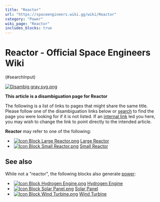 ```yaml
---
title: "Reactor"
url: "https://spaceengineers.wiki.gg/wiki/Reactor"
category: "Power"
wiki_page: "Reactor"
includes_blocks: true
---
```


# Reactor - Official Space Engineers Wiki

(#searchInput)

[![Disambig gray.svg.png](https://spaceengineers.wiki.gg/images/thumb/Disambig_gray.svg.png/50px-Disambig_gray.svg.png?6d33b7)](https://spaceengineers.wiki.gg/wiki/File:Disambig_gray.svg.png)

**This article is a disambiguation page for Reactor**

The following is a list of links to pages that might share the same title.  
Please follow one of the disambiguation links below or [search](https://spaceengineers.wiki.gg/wiki/Special:Search "Special:Search") to find the page you were looking for if it is not listed. If an [internal link](https://spaceengineers.wiki.gg/wiki/Special:WhatLinksHere/Reactor "Special:WhatLinksHere/Reactor") led you here, you may wish to change the link to point directly to the intended article.

**Reactor** may refer to one of the following:

*    [![Icon Block Large Reactor.png](https://spaceengineers.wiki.gg/images/thumb/Icon_Block_Large_Reactor.png/21px-Icon_Block_Large_Reactor.png?f77bf9)](https://spaceengineers.wiki.gg/wiki/Large_Reactor "Large Reactor") [Large Reactor](https://spaceengineers.wiki.gg/wiki/Large_Reactor "Large Reactor")
*    [![Icon Block Small Reactor.png](https://spaceengineers.wiki.gg/images/thumb/Icon_Block_Small_Reactor.png/21px-Icon_Block_Small_Reactor.png?64124d)](https://spaceengineers.wiki.gg/wiki/Small_Reactor "Small Reactor") [Small Reactor](https://spaceengineers.wiki.gg/wiki/Small_Reactor "Small Reactor")

## See also

While not a "reactor", the following blocks also generate [power](https://spaceengineers.wiki.gg/wiki/Power "Power"):

*    [![Icon Block Hydrogen Engine.png](https://spaceengineers.wiki.gg/images/thumb/Icon_Block_Hydrogen_Engine.png/21px-Icon_Block_Hydrogen_Engine.png?7bc9a7)](https://spaceengineers.wiki.gg/wiki/Hydrogen_Engine "Hydrogen Engine") [Hydrogen Engine](https://spaceengineers.wiki.gg/wiki/Hydrogen_Engine "Hydrogen Engine")
*    [![Icon Block Solar Panel.png](https://spaceengineers.wiki.gg/images/thumb/Icon_Block_Solar_Panel.png/21px-Icon_Block_Solar_Panel.png?ded806)](https://spaceengineers.wiki.gg/wiki/Solar_Panel "Solar Panel") [Solar Panel](https://spaceengineers.wiki.gg/wiki/Solar_Panel "Solar Panel")
*    [![Icon Block Wind Turbine.png](https://spaceengineers.wiki.gg/images/thumb/Icon_Block_Wind_Turbine.png/21px-Icon_Block_Wind_Turbine.png?e3c447)](https://spaceengineers.wiki.gg/wiki/Wind_Turbine "Wind Turbine") [Wind Turbine](https://spaceengineers.wiki.gg/wiki/Wind_Turbine "Wind Turbine")